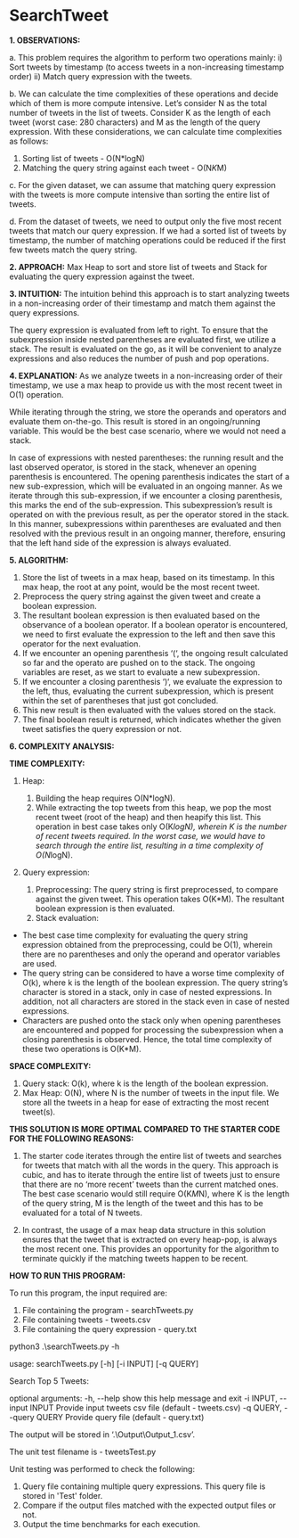 # SearchTweet

**1. OBSERVATIONS:**


a. This problem requires the algorithm to perform two operations mainly: i) Sort tweets by timestamp (to access tweets in a non-increasing timestamp order) ii) Match query expression with the tweets.  


b. We can calculate the time complexities of these operations and decide which of them is more compute intensive. Let’s consider N as the total number of tweets in the list of tweets. Consider K as the length of each tweet (worst case: 280 characters) and M as the length of the query expression. With these considerations, we can calculate time complexities as follows: 
   1. Sorting list of tweets - O(N*logN)
   2. Matching the query string against each tweet - O(N*K*M)


c. For the given dataset, we can assume that matching query expression with the tweets is more compute intensive than sorting the entire list of tweets. 


d. From the dataset of tweets, we need to output only the five most recent tweets that match our query expression. If we had a sorted list of tweets by timestamp, the number of matching operations could be reduced if the first few tweets match the query string. 


**2. APPROACH:** 
Max Heap to sort and store list of tweets and Stack for evaluating the query expression against the tweet. 


**3. INTUITION:** 
The intuition behind this approach is to start analyzing tweets in a non-increasing order of their timestamp and match them against the query expressions. 

The query expression is evaluated from left to right. To ensure that the subexpression inside nested parentheses are evaluated first, we utilize a stack. The result is evaluated on the go, as it will be convenient to analyze expressions and also reduces the number of push and pop operations.  


**4. EXPLANATION:** 
As we analyze tweets in a non-increasing order of their timestamp, we use a max heap to provide us with the most recent tweet in O(1) operation. 

While iterating through the string, we store the operands and operators and evaluate them on-the-go. This result is stored in an ongoing/running variable. This would be the best case scenario, where we would not need a stack. 

In case of expressions with nested parentheses: the running result and the last observed operator, is stored in the stack, whenever an opening parenthesis is encountered. The opening parenthesis indicates the start of a new sub-expression, which will be evaluated in an ongoing manner. As we iterate through this sub-expression, if we encounter a closing parenthesis, this marks the end of the sub-expression. This subexpression’s result is operated on with the previous result, as per the operator stored in the stack. In this manner, subexpressions within parentheses are evaluated and then resolved with the previous result in an ongoing manner, therefore, ensuring that the left hand side of the expression is always evaluated. 


**5. ALGORITHM:**
   1. Store the list of tweets in a max heap, based on its timestamp. In this max heap, the root at any point, would be the most recent tweet. 
   2. Preprocess the query string against the given tweet and create a boolean expression. 
   3. The resultant boolean expression is then evaluated based on the observance of a boolean operator. If a boolean operator is encountered, we need to first evaluate the expression to the left and then save this operator for the next evaluation.
   4. If we encounter an opening parenthesis ‘(‘, the ongoing result calculated so far and the operato are pushed on to the stack. The ongoing variables are reset, as we start to evaluate a new subexpression. 
   5. If we encounter a closing parenthesis ‘)‘, we evaluate the expression to the left, thus, evaluating the current subexpression, which is present within the set of parentheses that just got concluded. 
   6. This new result is then evaluated with the values stored on the stack. 
   7. The final boolean result is returned, which indicates whether the given tweet satisfies the query expression or not.


**6. COMPLEXITY ANALYSIS:**

**TIME COMPLEXITY:**
1. Heap: 
   1. Building the heap requires O(N*logN). 
   2. While extracting the top tweets from this heap, we pop the most recent tweet (root of the heap) and then heapify this list. This operation in best case takes only O(K*logN), wherein K is the number of recent tweets required. In the worst case, we would have to search through the entire list, resulting in a time complexity of O(N*logN). 


2. Query expression:
   1. Preprocessing: 
The query string is first preprocessed, to compare against the given tweet. This operation takes O(K*M). The resultant boolean expression is then evaluated. 
   2. Stack evaluation: 
* The best case time complexity for evaluating the query string expression obtained from the preprocessing, could be O(1), wherein there are no parentheses and only the operand and operator variables are used. 
* The query string can be considered to have a worse time complexity of O(k), where k is the length of the boolean expression. The query string’s character is stored in a stack, only in case of nested expressions. In addition, not all characters are stored in the stack even in case of nested expressions. 
* Characters are pushed onto the stack only when opening parentheses are encountered and popped for processing the subexpression when a closing parenthesis is observed. Hence, the total time complexity of these two operations is O(K*M). 


**SPACE COMPLEXITY:** 
1. Query stack: O(k), where k is the length of the boolean expression.
2. Max Heap: O(N), where N is the number of tweets in the input file. We store all the tweets in a heap for ease of extracting the most recent tweet(s). 


**THIS SOLUTION IS MORE OPTIMAL COMPARED TO THE STARTER CODE FOR THE FOLLOWING REASONS:**

1. The starter code iterates through the entire list of tweets and searches for tweets that match with all the words in the query. This approach is cubic, and has to iterate through the entire list of tweets just to ensure that there are no ‘more recent’ tweets than the current matched ones. The best case scenario would still require O(K*M*N), where K is the length of the query string, M is the length of the tweet and this has to be evaluated for a total of N tweets. 

2. In contrast, the usage of a max heap data structure in this solution ensures that the tweet that is extracted on every heap-pop, is always the most recent one. This provides
an opportunity for the algorithm to terminate quickly if the matching tweets happen to be recent. 



**HOW TO RUN THIS PROGRAM:**

To run this program, the input required are: 
1. File containing the program - searchTweets.py 
2. File containing tweets - tweets.csv
3. File containing the query expression - query.txt


python3 .\searchTweets.py -h

usage: searchTweets.py [-h] [-i INPUT] [-q QUERY]

Search Top 5 Tweets:

optional arguments:
  -h, --help            show this help message and exit
  -i INPUT, --input INPUT
                        Provide input tweets csv file (default - tweets.csv)
  -q QUERY, --query QUERY
                        Provide query file (default - query.txt)

The output will be stored in ‘.\Output\Output_1.csv’. 

The unit test filename is - tweetsTest.py

Unit testing was performed to check the following: 
1. Query file containing multiple query expressions. This query file is stored in 'Test' folder. 
2. Compare if the output files matched with the expected output files or not. 
3. Output the time benchmarks for each execution. 

